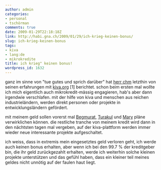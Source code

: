 ```yaml
---
author: admin
categories:
- personal
- tschörman
comments: true
date: 2009-01-29T22:18:18Z
link: http://habi.gna.ch/2009/01/29/ich-krieg-keinen-bonus/
slug: ich-krieg-keinen-bonus
tags:
- kiva
- lang:de
- mikrokredite
title: ich krieg" keinen bonus!
wordpress_id: 1632
---
```


ganz im sinne von "tue gutes und sprich darüber" hat [herr chm](http://bloxxs.ch/?p=2003) letzthin von seinen erfahrungen mit [kiva.org](http://kiva.org/) [1] berichtet. schon beim ersten mal wollte ich mich eigentlich auch mikrokredit-mässig engagieren, hab's aber dann irgendwie verschlafen. mit der hilfe von kiva und menschen aus reichen industrieländern, werden direkt personen oder projekte in entwicklungsländern gefördert.




mit meinem geld sollen vorerst mal [Begmurat](http://www.kiva.org/app.php?page=businesses&action=about&id=86275), [Turakul](http://www.kiva.org/app.php?page=businesses&action=about&id=86289) und [Mary](http://www.kiva.org/app.php?page=businesses&action=about&id=86431) pläne verwirklichen können. die restliche tranche von meinem kredit wird dann in den nächtsten tagen mal vergeben, auf der kiva-plattform werden immer wieder neue interessante projekte aufgeschaltet.




ich weiss, dass in extremis mein eingesetztes geld verloren geht, ich werde auch keinen bonus erhalten, aber wenn ich bei den 99.7 % der kreditgeber bin, die ihr geld zurückgezahlt erhalten, werde ich weiterhin solche kleinen projekte unterstützen und das gefühl haben, dass ein kleiner teil meines geldes nicht unnötig auf der faulen haut liegt.



